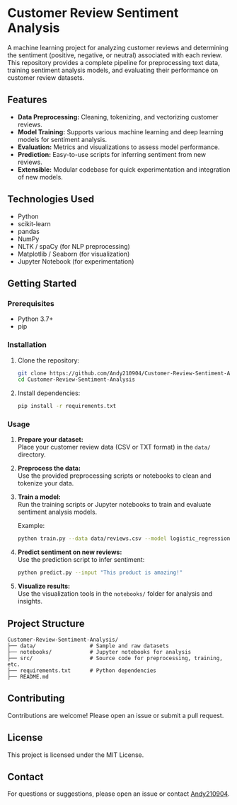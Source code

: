 # Customer Review Sentiment Analysis

A machine learning project for analyzing customer reviews and determining the sentiment (positive, negative, or neutral) associated with each review. This repository provides a complete pipeline for preprocessing text data, training sentiment analysis models, and evaluating their performance on customer review datasets.

## Features

- **Data Preprocessing:** Cleaning, tokenizing, and vectorizing customer reviews.
- **Model Training:** Supports various machine learning and deep learning models for sentiment analysis.
- **Evaluation:** Metrics and visualizations to assess model performance.
- **Prediction:** Easy-to-use scripts for inferring sentiment from new reviews.
- **Extensible:** Modular codebase for quick experimentation and integration of new models.

## Technologies Used

- Python
- scikit-learn
- pandas
- NumPy
- NLTK / spaCy (for NLP preprocessing)
- Matplotlib / Seaborn (for visualization)
- Jupyter Notebook (for experimentation)

## Getting Started

### Prerequisites

- Python 3.7+
- pip

### Installation

1. Clone the repository:
    ```bash
    git clone https://github.com/Andy210904/Customer-Review-Sentiment-Analysis.git
    cd Customer-Review-Sentiment-Analysis
    ```
2. Install dependencies:
    ```bash
    pip install -r requirements.txt
    ```

### Usage

1. **Prepare your dataset:**  
   Place your customer review data (CSV or TXT format) in the `data/` directory.

2. **Preprocess the data:**  
   Use the provided preprocessing scripts or notebooks to clean and tokenize your data.

3. **Train a model:**  
   Run the training scripts or Jupyter notebooks to train and evaluate sentiment analysis models.

   Example:
   ```bash
   python train.py --data data/reviews.csv --model logistic_regression
   ```

4. **Predict sentiment on new reviews:**  
   Use the prediction script to infer sentiment:
   ```bash
   python predict.py --input "This product is amazing!"
   ```

5. **Visualize results:**  
   Use the visualization tools in the `notebooks/` folder for analysis and insights.

## Project Structure

```
Customer-Review-Sentiment-Analysis/
├── data/                 # Sample and raw datasets
├── notebooks/            # Jupyter notebooks for analysis
├── src/                  # Source code for preprocessing, training, etc.
├── requirements.txt      # Python dependencies
├── README.md
```

## Contributing

Contributions are welcome! Please open an issue or submit a pull request.

## License

This project is licensed under the MIT License.

## Contact

For questions or suggestions, please open an issue or contact [Andy210904](https://github.com/Andy210904).